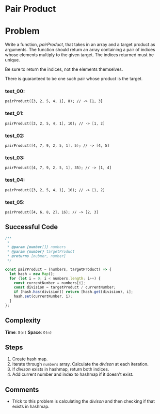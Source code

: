 # Pair Product

# Problem

Write a function, *pairProduct*, that takes in an array and a target product as arguments. The function should return an array containing a pair of indices whose elements multiply to the given target. The indices returned must be unique.

Be sure to return the indices, not the elements themselves.

There is guaranteed to be one such pair whose product is the target.

### test_00:

```
pairProduct([3, 2, 5, 4, 1], 8); // -> [1, 3]

```

### test_01:

```
pairProduct([3, 2, 5, 4, 1], 10); // -> [1, 2]

```

### test_02:

```
pairProduct([4, 7, 9, 2, 5, 1], 5); // -> [4, 5]

```

### test_03:

```
pairProduct([4, 7, 9, 2, 5, 1], 35); // -> [1, 4]

```

### test_04:

```
pairProduct([3, 2, 5, 4, 1], 10); // -> [1, 2]

```

### test_05:

```
pairProduct([4, 6, 8, 2], 16); // -> [2, 3]

```

## Successful Code

```js
/**
 *
 * @param {number[]} numbers
 * @param {number} targetProduct
 * @returns [nubmer, number]
 */

const pairProduct = (numbers, targetProduct) => {
  let hash = new Map();
  for (let i = 0; i < numbers.length; i++) {
    const currentNumber = numbers[i];
    const division = targetProduct / currentNumber;
    if (hash.has(division)) return [hash.get(division), i];
    hash.set(currentNumber, i);
  }
};
```

## Complexity

**Time**: `O(n)`
**Space**: `O(n)`

## Steps

1. Create hash map.
2. Iterate through `numbers` array. Calculate the _divison_ at each iteration.
3. If _divison_ exists in hashmap, return both indices.
4. Add current number and index to hashmap if it doesn't exist.

## Comments

- Trick to this problem is calculating the _divison_ and then checking if that exists in hashmap.
